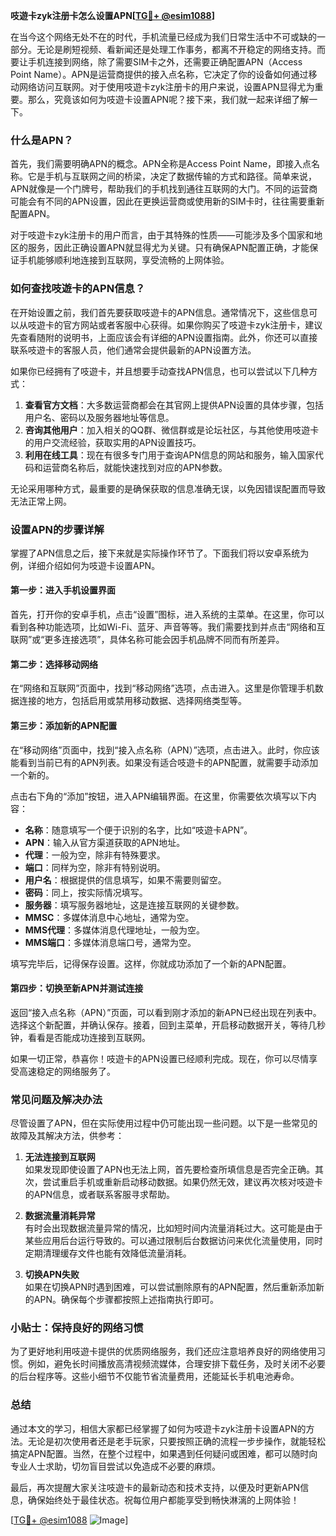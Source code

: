 **吱遊卡zyk注册卡怎么设置APN[[TG💪+ @esim1088](https://t.me/s/esim1088)]**

在当今这个网络无处不在的时代，手机流量已经成为我们日常生活中不可或缺的一部分。无论是刷短视频、看新闻还是处理工作事务，都离不开稳定的网络支持。而要让手机连接到网络，除了需要SIM卡之外，还需要正确配置APN（Access Point Name）。APN是运营商提供的接入点名称，它决定了你的设备如何通过移动网络访问互联网。对于使用吱遊卡zyk注册卡的用户来说，设置APN显得尤为重要。那么，究竟该如何为吱遊卡设置APN呢？接下来，我们就一起来详细了解一下。

### 什么是APN？

首先，我们需要明确APN的概念。APN全称是Access Point Name，即接入点名称。它是手机与互联网之间的桥梁，决定了数据传输的方式和路径。简单来说，APN就像是一个门牌号，帮助我们的手机找到通往互联网的大门。不同的运营商可能会有不同的APN设置，因此在更换运营商或使用新的SIM卡时，往往需要重新配置APN。

对于吱遊卡zyk注册卡的用户而言，由于其特殊的性质——可能涉及多个国家和地区的服务，因此正确设置APN就显得尤为关键。只有确保APN配置正确，才能保证手机能够顺利地连接到互联网，享受流畅的上网体验。

### 如何查找吱遊卡的APN信息？

在开始设置之前，我们首先要获取吱遊卡的APN信息。通常情况下，这些信息可以从吱遊卡的官方网站或者客服中心获得。如果你购买了吱遊卡zyk注册卡，建议先查看随附的说明书，上面应该会有详细的APN设置指南。此外，你还可以直接联系吱遊卡的客服人员，他们通常会提供最新的APN设置方法。

如果你已经拥有了吱遊卡，并且想要手动查找APN信息，也可以尝试以下几种方式：

1. **查看官方文档**：大多数运营商都会在其官网上提供APN设置的具体步骤，包括用户名、密码以及服务器地址等信息。
2. **咨询其他用户**：加入相关的QQ群、微信群或是论坛社区，与其他使用吱遊卡的用户交流经验，获取实用的APN设置技巧。
3. **利用在线工具**：现在有很多专门用于查询APN信息的网站和服务，输入国家代码和运营商名称后，就能快速找到对应的APN参数。

无论采用哪种方式，最重要的是确保获取的信息准确无误，以免因错误配置而导致无法正常上网。

### 设置APN的步骤详解

掌握了APN信息之后，接下来就是实际操作环节了。下面我们将以安卓系统为例，详细介绍如何为吱遊卡设置APN。

#### 第一步：进入手机设置界面

首先，打开你的安卓手机，点击“设置”图标，进入系统的主菜单。在这里，你可以看到各种功能选项，比如Wi-Fi、蓝牙、声音等等。我们需要找到并点击“网络和互联网”或“更多连接选项”，具体名称可能会因手机品牌不同而有所差异。

#### 第二步：选择移动网络

在“网络和互联网”页面中，找到“移动网络”选项，点击进入。这里是你管理手机数据连接的地方，包括启用或禁用移动数据、选择网络类型等。

#### 第三步：添加新的APN配置

在“移动网络”页面中，找到“接入点名称（APN）”选项，点击进入。此时，你应该能看到当前已有的APN列表。如果没有适合吱遊卡的APN配置，就需要手动添加一个新的。

点击右下角的“添加”按钮，进入APN编辑界面。在这里，你需要依次填写以下内容：

- **名称**：随意填写一个便于识别的名字，比如“吱遊卡APN”。
- **APN**：输入从官方渠道获取的APN地址。
- **代理**：一般为空，除非有特殊要求。
- **端口**：同样为空，除非有特别说明。
- **用户名**：根据提供的信息填写，如果不需要则留空。
- **密码**：同上，按实际情况填写。
- **服务器**：填写服务器地址，这是连接互联网的关键参数。
- **MMSC**：多媒体消息中心地址，通常为空。
- **MMS代理**：多媒体消息代理地址，一般为空。
- **MMS端口**：多媒体消息端口号，通常为空。

填写完毕后，记得保存设置。这样，你就成功添加了一个新的APN配置。

#### 第四步：切换至新APN并测试连接

返回“接入点名称（APN）”页面，可以看到刚才添加的新APN已经出现在列表中。选择这个新配置，并确认保存。接着，回到主菜单，开启移动数据开关，等待几秒钟，看看是否能成功连接到互联网。

如果一切正常，恭喜你！吱遊卡的APN设置已经顺利完成。现在，你可以尽情享受高速稳定的网络服务了。

### 常见问题及解决办法

尽管设置了APN，但在实际使用过程中仍可能出现一些问题。以下是一些常见的故障及其解决方法，供参考：

1. **无法连接到互联网**  
   如果发现即使设置了APN也无法上网，首先要检查所填信息是否完全正确。其次，尝试重启手机或重新启动移动数据。如果仍然无效，建议再次核对吱遊卡的APN信息，或者联系客服寻求帮助。

2. **数据流量消耗异常**  
   有时会出现数据流量异常的情况，比如短时间内流量消耗过大。这可能是由于某些应用后台运行导致的。可以通过限制后台数据访问来优化流量使用，同时定期清理缓存文件也能有效降低流量消耗。

3. **切换APN失败**  
   如果在切换APN时遇到困难，可以尝试删除原有的APN配置，然后重新添加新的APN。确保每个步骤都按照上述指南执行即可。

### 小贴士：保持良好的网络习惯

为了更好地利用吱遊卡提供的优质网络服务，我们还应注意培养良好的网络使用习惯。例如，避免长时间播放高清视频流媒体，合理安排下载任务，及时关闭不必要的后台程序等。这些小细节不仅能节省流量费用，还能延长手机电池寿命。

### 总结

通过本文的学习，相信大家都已经掌握了如何为吱遊卡zyk注册卡设置APN的方法。无论是初次使用者还是老手玩家，只要按照正确的流程一步步操作，就能轻松搞定APN配置。当然，在整个过程中，如果遇到任何疑问或困难，都可以随时向专业人士求助，切勿盲目尝试以免造成不必要的麻烦。

最后，再次提醒大家关注吱遊卡的最新动态和技术支持，以便及时更新APN信息，确保始终处于最佳状态。祝每位用户都能享受到畅快淋漓的上网体验！

[[TG💪+ @esim1088](https://t.me/s/esim1088) ![Image](https://i.postimg.cc/4NQfJmqS/Snipaste-2025-05-13-00-14-12.png)]